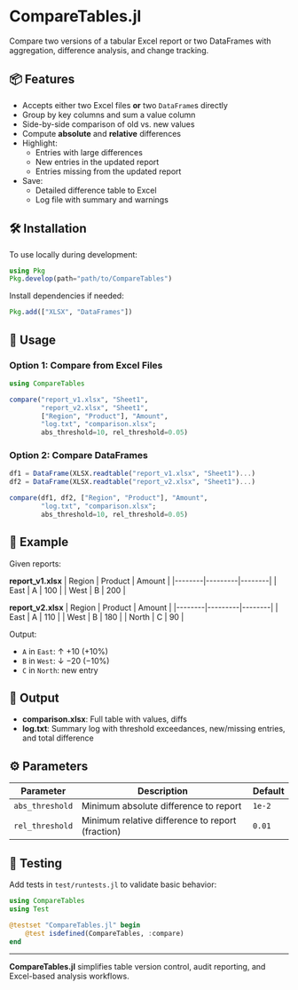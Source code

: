 # CompareTables.jl

Compare two versions of a tabular Excel report or two DataFrames with aggregation, difference analysis, and change tracking.

## 📦 Features

- Accepts either two Excel files **or** two `DataFrame`s directly
- Group by key columns and sum a value column
- Side-by-side comparison of old vs. new values
- Compute **absolute** and **relative** differences
- Highlight:
  - Entries with large differences
  - New entries in the updated report
  - Entries missing from the updated report
- Save:
  - Detailed difference table to Excel
  - Log file with summary and warnings

## 🛠 Installation

To use locally during development:

```julia
using Pkg
Pkg.develop(path="path/to/CompareTables")
```

Install dependencies if needed:

```julia
Pkg.add(["XLSX", "DataFrames"])
```

## 🚀 Usage

### Option 1: Compare from Excel Files

```julia
using CompareTables

compare("report_v1.xlsx", "Sheet1",
        "report_v2.xlsx", "Sheet1",
        ["Region", "Product"], "Amount",
        "log.txt", "comparison.xlsx";
        abs_threshold=10, rel_threshold=0.05)
```

### Option 2: Compare DataFrames

```julia
df1 = DataFrame(XLSX.readtable("report_v1.xlsx", "Sheet1")...)
df2 = DataFrame(XLSX.readtable("report_v2.xlsx", "Sheet1")...)

compare(df1, df2, ["Region", "Product"], "Amount",
        "log.txt", "comparison.xlsx";
        abs_threshold=10, rel_threshold=0.05)
```

## 🧮 Example

Given reports:

**report_v1.xlsx**
| Region | Product | Amount |
|--------|---------|--------|
| East   | A       | 100    |
| West   | B       | 200    |

**report_v2.xlsx**
| Region | Product | Amount |
|--------|---------|--------|
| East   | A       | 110    |
| West   | B       | 180    |
| North  | C       | 90     |

Output:
- `A` in `East`: ↑ +10 (+10%)
- `B` in `West`: ↓ −20 (−10%)
- `C` in `North`: new entry

## 📁 Output

- **comparison.xlsx**: Full table with values, diffs
- **log.txt**: Summary log with threshold exceedances, new/missing entries, and total difference

## ⚙️ Parameters

| Parameter        | Description                                     | Default        |
|------------------|--------------------------------------------------|----------------|
| `abs_threshold`  | Minimum absolute difference to report            | `1e-2`         |
| `rel_threshold`  | Minimum relative difference to report (fraction) | `0.01`         |

## 🔬 Testing

Add tests in `test/runtests.jl` to validate basic behavior:

```julia
using CompareTables
using Test

@testset "CompareTables.jl" begin
    @test isdefined(CompareTables, :compare)
end
```

---

**CompareTables.jl** simplifies table version control, audit reporting, and Excel-based analysis workflows.
